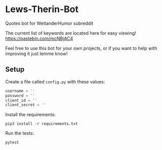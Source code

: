 # Lews-Therin-Bot
Quotes bot for WetlanderHumor subreddit

The current list of keywords are located here for easy viewing! https://pastebin.com/mcNBjAC4

Feel free to use this bot for your own projects, or if you want to help with improving it just lemme know!

## Setup

Create a file called `config.py` with these values:

```python
username = ''
password = ''
client_id = ''
client_secret = ''
```

Install the requirements:

```shell script
pip3 install -r requirements.txt
```

Run the tests:

```shell script
pytest
```
